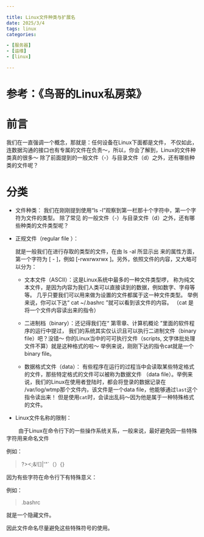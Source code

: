 ```yaml
--- 

title: Linux文件种类与扩展名
date: 2025/3/4
tags: linux
categories:

- [服务器]
- [运维]
- [linux] 

--- 
```


# 参考：《鸟哥的Linux私房菜》

# 前言

我们在一直强调一个概念，那就是：任何设备在Linux下面都是文件， 不仅如此，连数据沟通的接口也有专属的文件在负责～，所以，你会了解到，Linux的文件种类真的很多～ 除了前面提到的一般文件（-）与目录文件（d）之外，还有哪些种类的文件呢？

<!-- more -->

# 分类

- 文件种类：
  我们在刚刚提到使用“ls -l”观察到第一栏那十个字符中，第一个字符为文件的类型。 除了常见
  的一般文件（-）与目录文件（d）之外，还有哪些种类的文件类型呢？

- 正规文件（regular file ）：
  
  就是一般我们在进行存取的类型的文件，在由 ls -al 所显示出
  来的属性方面，第一个字符为 [ - ]，例如 [-rwxrwxrwx ]。另外，依照文件的内容，又大略可以分为：
  
  - 文本文件（ASCII）：这是Linux系统中最多的一种文件类型啰， 称为纯文本文件，是因为内容为我们人类可以直接读到的数据，例如数字、字母等等。 几乎只要我们可以用来做为设置的文件都属于这一种文件类型。 举例来说，你可以下达“ cat
    ~/.bashrc ”就可以看到该文件的内容。 （cat 是将一个文件内容读出来的指令）
  
  - 二进制档（binary）：还记得我们在“ 第零章、计算机概论 ”里面的软件程序的运行中提过， 我们的系统其实仅认识且可以执行二进制文件（binary file）吧？没错～ 你的Linux当中的可可执行文件（scripts, 文字体批处理文件不算）就是这种格式的啦～
    举例来说，刚刚下达的指令cat就是一个binary file。
  
  - 数据格式文件（data）： 有些程序在运行的过程当中会读取某些特定格式的文件，那些特定格式的文件可以被称为数据文件 （data file）。举例来说，我们的Linux在使用者登陆时，都会将登录的数据记录在 /var/log/wtmp那个文件内，该文件是一个data file，他能够通过`last`这个指令读出来！ 但是使用`cat`时，会读出乱码～因为他是属于一种特殊格式的文件。

- Linux文件名称的限制：

        由于Linux在命令行下的一些操作系统关系，一般来说，最好避免因一些特殊字符用来命名文件

例如：

> ?><;&![]|\'"`（）{}

因为有些字符在命令行下有特殊意义：

例如：

> .bashrc

就是一个隐藏文件。

因此文件命名尽量避免这些特殊符号的使用。
